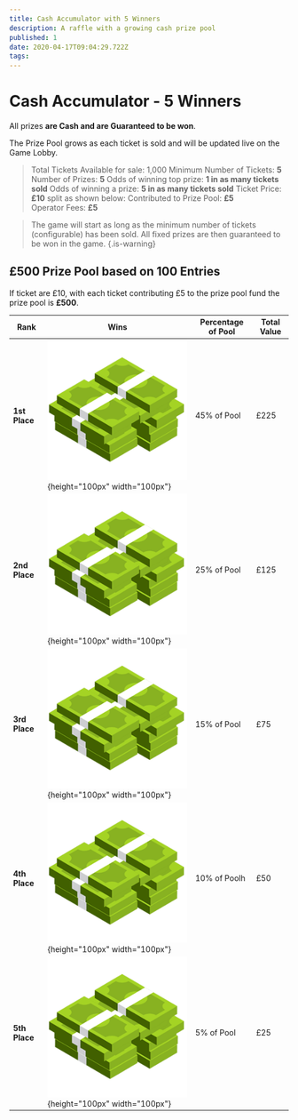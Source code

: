 ```yaml
---
title: Cash Accumulator with 5 Winners
description: A raffle with a growing cash prize pool
published: 1
date: 2020-04-17T09:04:29.722Z
tags: 
---
```


# Cash Accumulator - 5 Winners

All prizes **are Cash and are Guaranteed to be won**.

The Prize Pool grows as each ticket is sold and will be updated live on the Game Lobby.

>Total Tickets Available for sale: 1,000
Minimum Number of Tickets: **5**
Number of Prizes: **5**
Odds of winning top prize: **1 in as many tickets sold**
Odds of winning a prize: **5 in as many tickets sold** 
Ticket Price: **£10** split as shown below:
Contributed to Prize Pool: **£5**  
Operator Fees: **£5**




> The game will start as long as the minimum number of tickets (configurable) has been sold. All fixed prizes are then guaranteed to be won in the game. 
{.is-warning}


## £500 Prize Pool based on 100 Entries

If ticket are £10, with each ticket contributing £5 to the prize pool fund the prize pool is **£500**.

| Rank     | Wins  | Percentage of Pool | Total Value      |        
|---------------|---------|----------------------------------|--|
| **1st Place**   | ![cash.png](/cash.png){height="100px" width="100px"} |      45% of Pool            | £225          |           
| **2nd Place**     |![cash.png](/cash.png){height="100px" width="100px"}  | 25% of Pool            | £125            |        
| **3rd Place**      | ![cash.png](/cash.png){height="100px" width="100px"}  | 15% of Pool                        | £75    |    
| **4th Place**     |![cash.png](/cash.png){height="100px" width="100px"}   | 10% of Poolh                       | £50      |      
| **5th  Place**     |![cash.png](/cash.png){height="100px" width="100px"}   | 5% of Pool                      | £25      |    
